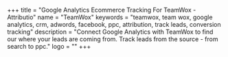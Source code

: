 +++
title = "Google Analytics Ecommerce Tracking For TeamWox - Attributio"
name = "TeamWox"
keywords = "teamwox, team wox, google analytics, crm, adwords, facebook, ppc, attribution, track leads, conversion tracking"
description = "Connect Google Analytics with TeamWox to find our where your leads are coming from. Track leads from the source - from search to ppc."
logo = ""
+++
